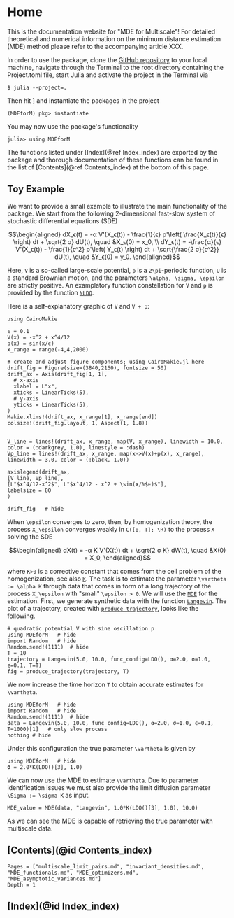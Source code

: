 # Home

This is the documentation website for "MDE for Multiscale"! For detailed theoretical and numerical information on the minimum distance estimation (MDE) method please refer to the accompanying article XXX.

In order to use the package, clone the [GitHub repository](https://github.com/UQatKIT/MDEforM) to your local machine, navigate through the Terminal to the root directory containing the
Project.toml file, start Julia and activate the project in the Terminal via
```
$ julia --project=.
```
Then hit ] and instantiate the packages in the project
```julia-repl
(MDEforM) pkg> instantiate 
```
You may now use the package's functionality
```julia-repl
julia> using MDEforM
```
The functions listed under [Index](@ref Index_index) are exported by the package and thorough documentation of these functions 
can be found in the list of [Contents](@ref Contents_index) at the bottom of this page.

## Toy Example

We want to provide a small example to illustrate the main functionality of the package. We start from the following 2-dimensional fast-slow system of stochastic differential equations (SDE)
```math
\begin{aligned}
  dX_ϵ(t) = -α V'(X_ϵ(t)) - \frac{1}{ϵ} p'\left( \frac{X_ϵ(t)}{ϵ} \right) dt  + \sqrt{2 σ} dU(t), \quad &X_ϵ(0) = x_0, \\
  dY_ϵ(t) = -\frac{α}{ϵ} V'(X_ϵ(t)) - \frac{1}{ϵ^2} p'\left( Y_ϵ(t) \right) dt  + \sqrt{\frac{2 σ}{ϵ^2}} dU(t), \quad &Y_ϵ(0) = y_0.
\end{aligned}
```
Here, ``V`` is a so-called large-scale potential, ``p`` is a ``2\pi``-periodic function, ``U`` is a standard Brownian motion, and the parameters ``\alpha, \sigma, \epsilon`` are strictly positive. An examplatory function constellation for ``V`` and ``p`` is provided by the function [`NLDO`](@ref).

Here is a self-explanatory graphic of ``V`` and ``V + p``:

```@setup potential_graphic
using CairoMakie

ϵ = 0.1
V(x) = -x^2 + x^4/12
p(x) = sin(x/ϵ)
x_range = range(-4,4,2000)

# create and adjust figure components; using CairoMakie.jl here
drift_fig = Figure(size=(3840,2160), fontsize = 50)
drift_ax = Axis(drift_fig[1, 1],
  # x-axis
  xlabel = L"x",
  xticks = LinearTicks(5),
  # y-axis
  yticks = LinearTicks(5),
)
Makie.xlims!(drift_ax, x_range[1], x_range[end])
colsize!(drift_fig.layout, 1, Aspect(1, 1.8))
  

V_line = lines!(drift_ax, x_range, map(V, x_range), linewidth = 10.0, color = (:darkgrey, 1.0), linestyle = :dash)
Vp_line = lines!(drift_ax, x_range, map(x->V(x)+p(x), x_range), linewidth = 3.0, color = (:black, 1.0))

axislegend(drift_ax,
[V_line, Vp_line],
[L"$x^4/12-x^2$", L"$x^4/12 - x^2 + \sin(x/%$ϵ)$"],
labelsize = 80
)
```

```@example potential_graphic
drift_fig   # hide
```

When ``\epsilon`` converges to zero, then, by homogenization theory, the process ``X_\epsilon`` converges weakly in ``C([0, T]; \R)`` to the process ``X`` solving the SDE
```math
\begin{aligned}
  dX(t) = -α K V'(X(t)) dt  + \sqrt{2 σ K} dW(t), \quad &X(0) = X_0,
\end{aligned}
```
where ``K>0`` is a corrective constant that comes from the cell problem of the homogenization, see also [`K`](@ref). The task is to estimate the parameter ``\vartheta := \alpha K`` 
through data that comes in form of a long trajectory of the process ``X_\epsilon`` with "small" ``\epsilon > 0``. We will use the [`MDE`](@ref) for the estimation. First, we generate synthetic
data with the function [`Langevin`](@ref). The plot of a trajectory, created with [`produce_trajectory`](@ref), looks like the following.
```@example
# quadratic potential V with sine oscillation p
using MDEforM   # hide
import Random   # hide
Random.seed!(1111)  # hide
T = 10
trajectory = Langevin(5.0, 10.0, func_config=LDO(), α=2.0, σ=1.0, ϵ=0.1, T=T)
fig = produce_trajectory(trajectory, T)
```

We now increase the time horizon ``T`` to obtain accurate estimates for ``\vartheta``.
```@example toy_example
using MDEforM   # hide
import Random   # hide
Random.seed!(1111)  # hide
data = Langevin(5.0, 10.0, func_config=LDO(), α=2.0, σ=1.0, ϵ=0.1, T=1000)[1]   # only slow process
nothing # hide
```
Under this configuration the true parameter ``\vartheta`` is given by
```@example
using MDEforM   # hide
ϑ = 2.0*K(LDO()[3], 1.0)
```
We can now use the MDE to estimate ``\vartheta``. Due to parameter identification issues we must also provide the limit diffusion parameter ``\Sigma := \sigma K`` as input.
```@example toy_example
MDE_value = MDE(data, "Langevin", 1.0*K(LDO()[3], 1.0), 10.0)
```

As we can see the MDE is capable of retrieving the true parameter with multiscale data.


## [Contents](@id Contents_index)

```@contents
Pages = ["multiscale_limit_pairs.md", "invariant_densities.md", "MDE_functionals.md", "MDE_optimizers.md", "MDE_asymptotic_variances.md"]
Depth = 1
```

## [Index](@id Index_index)

```@index
```
